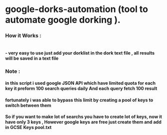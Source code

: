 # google-dorks-automation (tool to automate google dorking ).<br>

### How it Works  :

#### <br>- very easy to use just add your dorklist in the dork text file , all results will be saved in a text file <br>

### Note :
#### in this script i used google JSON API which have limited quota for each key  it  preform 100 search queries  daily And each query  fetch  100 result <br>
####  fortunately i  was able to bypass this limit by creating a pool of keys to switch between them  <br>
#### So if you want to make lot of searchs you have to  create lot of keys, now it have only 3 keys , However google keys are free just create them and add in GCSE Keys pool.txt

